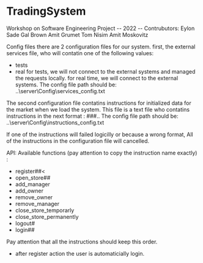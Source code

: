 # TradingSystem
Workshop on Software Engineering Project -- 2022
-- Contrubutors:
Eylon Sade 
Gal Brown
Amit Grumet
Tom Nisim
Amit Moskovitz

Config files
there are 2 configuration files for our system.
first, the external services file, who will contatin one of the following values:
* tests
* real
for tests, we will not connect to the external systems and managed the requests locally.
for real time, we will connect to the external systems.
The config file path should be:
..\server\Config\services_config.txt

The second configuration file contatins instructions for initialized data for the market when we load the system.
This file is a text file who contatins instructions in the next format :
<instruction name>#<param1>#<param2>#<param3>..
The config file path should be:
..\server\Config\instructions_config.txt

If one of the instructions will failed logicilly or because a wrong format,
All of the instructions in the configuration file will cancelled.
 
API:
Available functions (pay attention to copy the instruction name exactly) :
 * register#<email>#<
 * open_store#<email>#<store name>
 * add_manager
 * add_owner
 * remove_owner
 * remove_manager
 * close_store_temporarly
 * close_store_permanently
  * logout#<email>
 * login#<email>#<password>

Pay attention that all the instructions should keep this order.
* after register action the user is automaticially login.